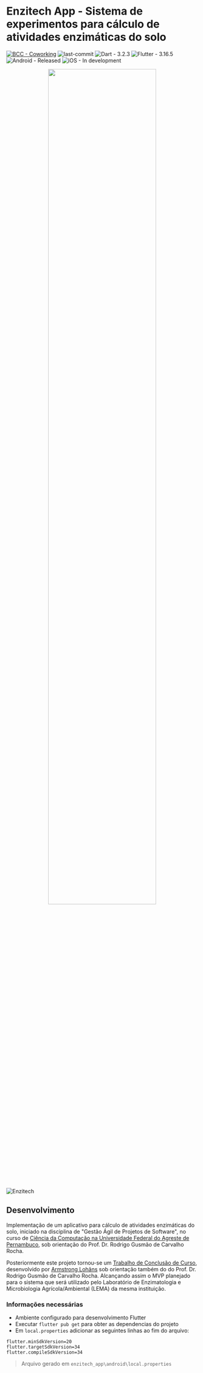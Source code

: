 # Enzitech App - Sistema de experimentos para cálculo de atividades enzimáticas do solo

[![BCC - Coworking](https://img.shields.io/badge/BCC-Coworking-06BC67?logo=slack)](https://)
![last-commit](https://img.shields.io/github/last-commit/bcccoworkingufape/enzitech_app.svg)
![Dart - 3.2.3](https://img.shields.io/badge/Dart-3.2.3-0175C2?logo=dart)
![Flutter - 3.16.5](https://img.shields.io/badge/Flutter-3.16.5-02569B?logo=flutter)
![Android - Released](https://img.shields.io/badge/Android-Released-3DDC84?logo=android&logoColor=FFFFFF)
![iOS - In development](https://img.shields.io/badge/iOS-In_development-000000?logo=apple&logoColor=FFFFFF)

<p align="center">
<img src="https://cdn.rawgit.com/steverichey/google-play-badge-svg/master/img/pt-br_get.svg" width="75%" href="https://play.google.com/store/apps/details?id=com.lohhans.enzitech&hl=pt">
</p>

<!-- [![Baixe no Google Play](https://raw.githubusercontent.com/steverichey/google-play-badge-svg/266d2b2df26f10d3c00b8129a0bd9f6da6b19f00/img/pt-br_get.svg)](https://play.google.com/store/apps/details?id=com.lohhans.enzitech&hl=pt) -->

![Enzitech](https://user-images.githubusercontent.com/30741312/232361196-5d8dc1ca-6b6c-41df-8cc7-131cdba98591.png)

## Desenvolvimento

Implementação de um aplicativo para cálculo de atividades enzimáticas do solo, iniciado na disciplina de "Gestão Ágil de Projetos de Software", no curso de [Ciência da Computação na Universidade Federal do Agreste de Pernambuco](http://www.ufape.edu.br/br/node/409), sob orientação do Prof. Dr. Rodrigo Gusmão de Carvalho Rocha.

Posteriormente este projeto tornou-se um [Trabalho de Conclusão de Curso](https://github.com/lohhans/tcc/tree/main), desenvolvido por [Armstrong Lohãns](https://github.com/lohhans) sob orientação também do do Prof. Dr. Rodrigo Gusmão de Carvalho Rocha. Alcançando assim o MVP planejado para o sistema que será utilizado pelo Laboratório de Enzimatologia e Microbiologia Agrícola/Ambiental (LEMA) da mesma instituição.

### Informações necessárias

- Ambiente configurado para desenvolvimento Flutter
- Executar `flutter pub get` para obter as dependencias do projeto
- Em `local.properties` adicionar as seguintes linhas ao fim do arquivo:
```properties
flutter.minSdkVersion=20
flutter.targetSdkVersion=34
flutter.compileSdkVersion=34
```
> Arquivo gerado em `enzitech_app\android\local.properties`
